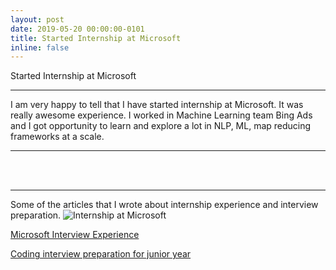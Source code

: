 ```yaml
---
layout: post
date: 2019-05-20 00:00:00-0101
title: Started Internship at Microsoft
inline: false
---
```


Started Internship at Microsoft

***

I am very happy to tell that I have started internship at Microsoft. It was really awesome experience. I worked in Machine Learning team Bing Ads and I got opportunity to learn and explore a lot in NLP, ML, map reducing frameworks at a scale. 

***

<br/>
<br/>
<div class="row">
    <div class="col-sm-6 mt-3 mt-md-0">
        <img class="img-fluid rounded z-depth-1" src="{{ '/assets/img/internship_microsoft.jpeg' | relative_url }}" alt="" title="example image"/>
    </div>
</div>

***

Some of the articles that I wrote about internship experience and interview preparation. 
![Internship at Microsoft]()

[ Microsoft Interview Experience](https://shreeshivpatel.medium.com/microsoft-interview-experience-7e3ef6fb9277)

[Coding interview preparation for junior year](https://shreeshivpatel.medium.com/coding-interview-preparation-for-junior-year-90cb7c0fb8d4)

